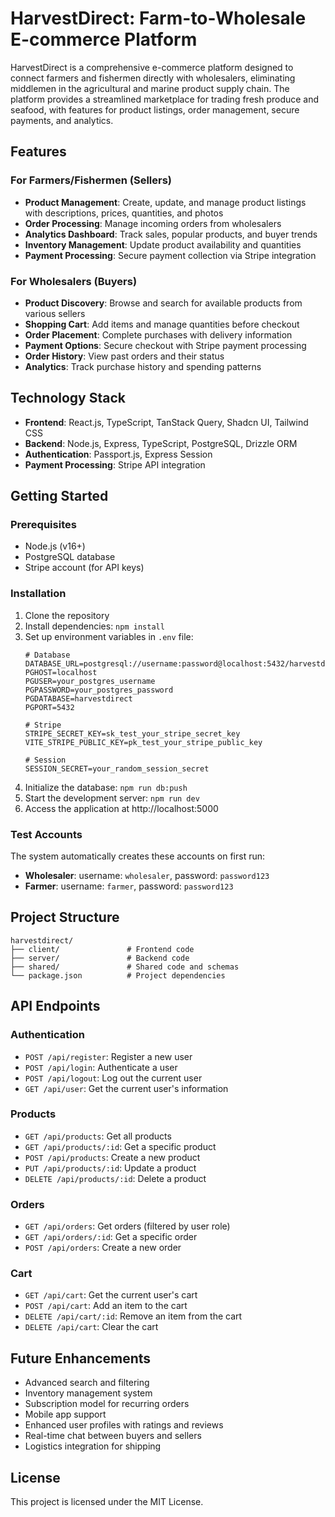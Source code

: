 # HarvestDirect: Farm-to-Wholesale E-commerce Platform

HarvestDirect is a comprehensive e-commerce platform designed to connect farmers and fishermen directly with wholesalers, eliminating middlemen in the agricultural and marine product supply chain. The platform provides a streamlined marketplace for trading fresh produce and seafood, with features for product listings, order management, secure payments, and analytics.

## Features

### For Farmers/Fishermen (Sellers)
- **Product Management**: Create, update, and manage product listings with descriptions, prices, quantities, and photos
- **Order Processing**: Manage incoming orders from wholesalers
- **Analytics Dashboard**: Track sales, popular products, and buyer trends
- **Inventory Management**: Update product availability and quantities
- **Payment Processing**: Secure payment collection via Stripe integration

### For Wholesalers (Buyers)
- **Product Discovery**: Browse and search for available products from various sellers
- **Shopping Cart**: Add items and manage quantities before checkout
- **Order Placement**: Complete purchases with delivery information
- **Payment Options**: Secure checkout with Stripe payment processing
- **Order History**: View past orders and their status
- **Analytics**: Track purchase history and spending patterns

## Technology Stack

- **Frontend**: React.js, TypeScript, TanStack Query, Shadcn UI, Tailwind CSS
- **Backend**: Node.js, Express, TypeScript, PostgreSQL, Drizzle ORM
- **Authentication**: Passport.js, Express Session
- **Payment Processing**: Stripe API integration

## Getting Started

### Prerequisites
- Node.js (v16+)
- PostgreSQL database
- Stripe account (for API keys)

### Installation

1. Clone the repository
2. Install dependencies: `npm install`
3. Set up environment variables in `.env` file:
   ```
   # Database
   DATABASE_URL=postgresql://username:password@localhost:5432/harvestdirect
   PGHOST=localhost
   PGUSER=your_postgres_username
   PGPASSWORD=your_postgres_password
   PGDATABASE=harvestdirect
   PGPORT=5432

   # Stripe
   STRIPE_SECRET_KEY=sk_test_your_stripe_secret_key
   VITE_STRIPE_PUBLIC_KEY=pk_test_your_stripe_public_key

   # Session
   SESSION_SECRET=your_random_session_secret
   ```
4. Initialize the database: `npm run db:push`
5. Start the development server: `npm run dev`
6. Access the application at http://localhost:5000

### Test Accounts

The system automatically creates these accounts on first run:

- **Wholesaler**: username: `wholesaler`, password: `password123`
- **Farmer**: username: `farmer`, password: `password123`

## Project Structure

```
harvestdirect/
├── client/               # Frontend code
├── server/               # Backend code
├── shared/               # Shared code and schemas
└── package.json          # Project dependencies
```

## API Endpoints

### Authentication
- `POST /api/register`: Register a new user
- `POST /api/login`: Authenticate a user
- `POST /api/logout`: Log out the current user
- `GET /api/user`: Get the current user's information

### Products
- `GET /api/products`: Get all products
- `GET /api/products/:id`: Get a specific product
- `POST /api/products`: Create a new product
- `PUT /api/products/:id`: Update a product
- `DELETE /api/products/:id`: Delete a product

### Orders
- `GET /api/orders`: Get orders (filtered by user role)
- `GET /api/orders/:id`: Get a specific order
- `POST /api/orders`: Create a new order

### Cart
- `GET /api/cart`: Get the current user's cart
- `POST /api/cart`: Add an item to the cart
- `DELETE /api/cart/:id`: Remove an item from the cart
- `DELETE /api/cart`: Clear the cart

## Future Enhancements

- Advanced search and filtering
- Inventory management system
- Subscription model for recurring orders
- Mobile app support
- Enhanced user profiles with ratings and reviews
- Real-time chat between buyers and sellers
- Logistics integration for shipping

## License

This project is licensed under the MIT License.
